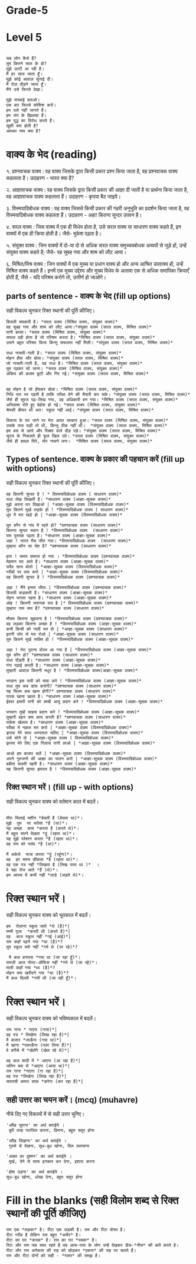 # Grade-5

# Level 5
```

सब लोग कैसे हैं?
तुम कितने साल के हो? 
मुझे उल्टी आ रही है।
मैं हर साल जाता हूँ।
मुझे कोई आवाज़ सुनाई दी। 
मैं रोज़ दौड़ने जाता हूँ।
मैंने उसे फिरसे देखा। 
```

```
मुझे सच्चाई बताओ।
एक बार फिरसे कोशिश करो।
हम उसे नहीं जानते हैं।
हम जंग के ख़िलाफ़ हैं।
हम युद्ध का विरोध करते हैं। 
खुशी क्या होती है?
आपका नाम क्या है?
```
# वाक्य के भेद (reading)

१. प्रश्नवाचक वाक्य : वह वाक्य जिसके द्वारा किसी प्रकार प्रश्न किया जाता है, वह प्रश्नवाचक वाक्य कहलाता है। उदाहरण - भारत क्या है?

२. आज्ञावाचक वाक्य : वह वाक्य जिसके द्वारा किसी प्रकार की आज्ञा दी जाती है या प्रार्थना किया जाता है, वह आज्ञावाचक वाक्य कहलाता हैं। उदाहरण - कृपया बैठ जाइये।

३. विस्मयादिबोधक वाक्य : वह वाक्य जिससे किसी प्रकार की गहरी अनुभूति का प्रदर्शन किया जाता है, वह विस्मयादिबोधक वाक्य कहलता हैं। उदाहरण - अहा! कितना सुन्दर उपवन है।

४. सरल वाक्य : जिस वाक्य में एक ही विधेय होता है, उसे सरल वाक्य या साधारण वाक्य कहते हैं, इन वाक्यों में एक ही क्रिया होती है।  जैसे- मुकेश पढ़ता है। 

५. संयुक्त वाक्य : जिन वाक्यों में दो-या दो से अधिक सरल वाक्य समुच्चयबोधक अव्ययों से जुड़े हों, उन्हें संयुक्त वाक्य कहते है; जैसे- वह सुबह गया और शाम को लौट आया। 

६.  मिश्रित/मिश्र वाक्य : जिन वाक्यों में एक मुख्य या प्रधान वाक्य हो और अन्य आश्रित उपवाक्य हों, उन्हें मिश्रित वाक्य कहते हैं। इनमें एक मुख्य उद्देश्य और मुख्य विधेय के अलावा एक से अधिक समापिका क्रियाएँ होती हैं, जैसे -  यदि परिश्रम करोगे तो, उत्तीर्ण हो जाओगे। 

## parts of sentence - वाक्य के भेद (fill up options)

सही विकल्प चुनकर रिक्त स्थानों की पूर्ति कीजिए।

```
बिजली चमकती है। *सरल वाक्य (मिश्रित वाक्य, संयुक्त वाक्य)*
वह सुबह गया और शाम को लौट आया।*संयुक्त वाक्य (सरल वाक्य, मिश्रित वाक्य)*
पानी बरसा। *सरल वाक्य (मिश्रित वाक्य, संयुक्त वाक्य)*
सफल वही होता है जो परिश्रम करता है। *मिश्रित वाक्य (सरल वाक्य, संयुक्त वाक्य)*
उसने बहुत परिश्रम किया किन्तु सफलता नहीं मिली। *संयुक्त वाक्य (सरल वाक्य, मिश्रित वाक्य)*

```

```
राधा नाचती-गाती है। *सरल वाक्य (मिश्रित वाक्य, संयुक्त वाक्य)*
मोहन हँसा और बोला। *संयुक्त वाक्य (सरल वाक्य, मिश्रित वाक्य)*
जो नाचती-गाती है, वह राधा है। *मिश्रित वाक्य (सरल वाक्य, संयुक्त वाक्य)*
तुम पढ़कर सो जाना। *सरल वाक्य (मिश्रित वाक्य, संयुक्त वाक्य)*
अंकित की कलम छूटी और गिर गई। *संयुक्त वाक्य (सरल वाक्य, मिश्रित वाक्य)*

```

```

वह मोहन है जो हँसकर बोला। *मिश्रित वाक्य (सरल वाक्य, संयुक्त वाक्य)*
निधि रात भर पढ़ती है ताकि परीक्षा देने की तैयारी कर सके। *संयुक्त वाक्य (सरल वाक्य, मिश्रित वाक्य)*
जैसे ही सूरज पढ़-लिख गया, वह अधिकारी बन गया। *मिश्रित वाक्य (सरल वाक्य, संयुक्त वाक्य)*
अभिलाषा रोते हुए बेहोश हो गई। *सरल वाक्य (मिश्रित वाक्य, संयुक्त वाक्य)*
श्रेयसी बीमार थी अत: स्कूल नहीं आई। *संयुक्त वाक्य (सरल वाक्य, मिश्रित वाक्य)*
```

```
विकास के घर जाने पर मेरा आदर सत्कार हुआ। *सरल वाक्य (मिश्रित वाक्य, संयुक्त वाक्य)*
उसके पास घड़ी तो थी, किन्तु ठीक नहीं थी।  *संयुक्त वाक्य (सरल वाक्य, मिश्रित वाक्य)*
हम बस से उतरे और रिक्शा वाले दौड़ पड़े। *संयुक्त वाक्य (सरल वाक्य, मिश्रित वाक्य)*
सूरज के निकलते ही फूल खिल उठे। *सरल वाक्य (मिश्रित वाक्य, संयुक्त वाक्य)*
जैसे ही बादल घिरे, मोर नाचने लगा।  *मिश्रित वाक्य (सरल वाक्य, संयुक्त वाक्य)*
```

## Types of sentence. वाक्य के प्रकार की पहचान करें (fill up with options)

सही विकल्प चुनकर रिक्त स्थानों की पूर्ति कीजिए।

```
वह कितनी सुन्दर है ! * विस्मयादिबोधक वाक्य ( साधारण वाक्य)*
राधा लेख लिखती है। *साधारण वाक्य (आज्ञा-सूचक वाक्य)*
मुझे अपना घर दिखाओ | *आज्ञा-सूचक वाक्य (विस्मयादिबोधक वाक्य)*
तुम कितने मुर्ख लड़के हो ! *विस्मयादिबोधक वाक्य ( साधारण वाक्य)*
धूप में मत खड़े हो | *आज्ञा-सूचक वाक्य (विस्मयादिबोधक वाक्य)*
```
```
तुम कौन से गांव में रहते हो? *प्रश्नवाचक वाक्य (साधारण वाक्य)*
कितना सुन्दर स्थान है ! *विस्मयादिबोधक वाक्य  (साधारण वाक्य)*
राम पुस्तक पढ़ता है। *साधारण वाक्य (आज्ञा-सूचक वाक्य)*
अहा ! भारत मैच जीत गया। *विस्मयादिबोधक वाक्य  (साधारण वाक्य)*
तुम्हारा कौन सा देश है? *प्रश्नवाचक वाक्य (साधारण वाक्य)*
```
```
हाय ! समय समाप्त हो गया । *विस्मयादिबोधक वाक्य (प्रश्नवाचक वाक्य)*
मेहमान घर आते हैं। *साधारण वाक्य (आज्ञा-सूचक वाक्य)*
सदैव सत्य बोलो | *आज्ञा-सूचक वाक्य (विस्मयादिबोधक वाक्य)*
गरीबों पर दया करो | *आज्ञा-सूचक वाक्य (विस्मयादिबोधक वाक्य)*
वह कितनी सुन्दर है ! *विस्मयादिबोधक वाक्य (प्रश्नवाचक वाक्य)*
```
```
अहा ! मैंने इनाम जीता | *विस्मयादिबोधक वाक्य (प्रश्नवाचक वाक्य)*
बिजली कड़कती है। *साधारण वाक्य (आज्ञा-सूचक वाक्य)*
रोहन भागता रहता है। *साधारण वाक्य (आज्ञा-सूचक वाक्य)*
ओह ! कितनी भयानक रात है |* विस्मयादिबोधक वाक्य (प्रश्नवाचक वाक्य)*
तुम्हारा नाम क्या है? *प्रश्नवाचक वाक्य (साधारण वाक्य)*
```
```
मौसम कितना सुहावना है ! *विस्मयादिबोधक वाक्य (प्रश्नवाचक वाक्य)*
वह लड़का कितना अच्छा है ! *विस्मयादिबोधक वाक्य (आज्ञा-सूचक वाक्य)*
कभी किसी को गाली मत दो | *आज्ञा-सूचक वाक्य (साधारण वाक्य)*
इतनी जोर से मत रोओ | *आज्ञा-सूचक वाक्य (साधारण वाक्य)*
तुम कितने मूर्ख व्यक्ति हो ! *विस्मयादिबोधक वाक्य (आज्ञा-सूचक वाक्य)*
```
```
अहा ! मेरा पुराना दोस्त आ गया है | *विस्मयादिबोधक वाक्य (आज्ञा-सूचक वाक्य)*
तुम कौन हो? *प्रश्नवाचक वाक्य (साधारण वाक्य)*
राधा दौड़ती है। *साधारण वाक्य (आज्ञा-सूचक वाक्य)*
गंगा पढ़ाई करती है। *साधारण वाक्य (आज्ञा-सूचक वाक्य)*
तुम्हारी आवाज़ कितनी मधुर है ! *विस्मयादिबोधक वाक्य(आज्ञा-सूचक वाक्य)*
 ```
```
भगवान इस पापी को माफ़ करे ! *विस्मयादिबोधक वाक्य (आज्ञा-सूचक वाक्य)*
राधा तुम कब डांस करोगी? *प्रश्नवाचक वाक्य (साधारण वाक्य)*
यह फिल्म कब खत्म होगी?* प्रश्नवाचक वाक्य (साधारण वाक्य)*
पारस खाना खाता है। *साधारण वाक्य (आज्ञा-सूचक वाक्य)*
ईश्वर हमारी रानी को लम्बी आयु प्रदान करे ! *विस्मयादिबोधक वाक्य (आज्ञा-सूचक वाक्य)*
```
```
भगवान तुम्हें साहस प्रदान करे ! *विस्मयादिबोधक वाक्य (आज्ञा-सूचक वाक्य)*
तुम्हारी बहन क्या काम करती है? *प्रश्नवाचक वाक्य (साधारण वाक्य)*
राकेश खेलता है। *साधारण वाक्य (आज्ञा-सूचक वाक्य)*
परीक्षा में नक़ल मत करो | *आज्ञा-सूचक वाक्य (विस्मयादिबोधक वाक्य)*
कृपया मेरे साथ अस्पताल चलिए | *आज्ञा-सूचक वाक्य (विस्मयादिबोधक वाक्य)*
उसे सोने दो | *आज्ञा-सूचक वाक्य ( विस्मयादिबोधक वाक्य)*
कृपया मेरे लिए एक गिलास पानी लाओ | *आज्ञा-सूचक वाक्य (विस्मयादिबोधक वाक्य)*
```

```
आओ हम बाजार चलें | *आज्ञा-सूचक वाक्य (विस्मयादिबोधक वाक्य)*
अपने गुरुजनों की आज्ञा का पालन करो | *आज्ञा-सूचक वाक्य (विस्मयादिबोधक वाक्य)*
बबीता चलती रहती है। *साधारण वाक्य (आज्ञा-सूचक वाक्य)*
यह कितनी सुन्दर इमारत है ! *विस्मयादिबोधक वाक्य (आज्ञा-सूचक वाक्य)*
```
## रिक्त स्थान भरें। (fill up - with options) 
सही विकल्प चुनकर वाक्य को वर्तमान काल में बदलें।
```

मीरा सिलाई मशीन *बेचती है (बेचता था)*। 
मुझे  तुम  पर भरोसा *है (था)*।
यह अच्छा  काम *करता है (करते थे)*। 
मैं बहुत सपने देखता *हूं (रहता था)*।
यह मुझे परेशान करता *है (रहता था)*।
वह राम को पसंद *है (था)*। 
```

```
मैं अकेले  यात्रा करता *हूं (रहूंगा)*।
वह  हर समय छींकता *है (रहता था)*। 
वह एक पत्र नहीं *लिखता है (लिख पाता था )*  ।
वे यहा रोज आते *हैं (थे)*। 
हम आपस में कभी नहीं *लाडे (लड़ते थे)*। 
```
# रिक्त स्थान भरें। 
सही विकल्प चुनकर वाक्य को भूतकाल में बदलें।

```
हम  रोज़ाना स्कूल जाते *थे (है)*|
मम्मी पूजा  *करती थी (करते है)*|
वह  आज स्कूल नहीं *गई (आई)*|
राम कहाँ पढ़ने गया *था (है)*?
तुम स्कूल क्यो नहीं *गये थे (जा रहे)*?
```
```
 मै कल बनारस *गया था (जा रहा हूँ)*।
रामजी आज पोस्ट-ऑफिस नहीं *गये थे (जा रहे)*।
माली कहाँ गया *था (है)*?
मोहन क्या खरीदने गया *था (है)*?
मैं कल दिल्ली *गयी थी (जा रही हूँ)*।
```
# रिक्त स्थान भरें। 
सही विकल्प चुनकर वाक्य को भविष्यकाल में बदलें।
```
राम गाना * गाएगा (गाया)*|
वह पत्र * लिखेगा (लिख रहा है)*|
मै बाजार *जाऊँगा (गया था)*|
मै खाना *पकाऊँगा (पका लिया हैं)*|
वे बगीचे में *खेलेंगे (खेल रहे थे)*|
```
```
वह कल शादी में * आएगा (आ रहा हैं)*|
जतिन बस से *आएगा (आया था)*|
राम गाना *गाएगा (गा रहा हैं)*|
वह पत्र *लिखेगा (लिख रहा हैं)*|
चपरासी कमरा साफ़ *करेगा (कर रहा हैं)*|
```
## सही उत्तर का चयन करें। (mcq) (muhavre)
नीचे दिए गए विकल्पों में से सही उत्तर चुनिए।
```
'आँख चुराना' का अर्थ बताईये ।
 बुरी तरह पराजित करना, छिपना, बहुत चतुर होना

'आँख दिखाना' का अर्थ बताईये ।
 गुस्से से देखना, सुध-बुध खोना, दिल ललचाना

'अक्ल का दुश्मन' का अर्थ बताईये ।
 मूर्ख, देने से साफ इनकार कर देना, इशारा करना

'होश उड़ना' का अर्थ बताईये ।
सुध-बुध खोना, धोखा देना, बहुत चतुर होना
```
# Fill in the blanks (सही विलोम शब्द से रिक्त स्थानों की पूर्ति कीजिए)

```
राम एक *लड़का* है। रीटा एक लड़की है। राम और रीटा दोस्त है। 
रीटा गरीब है लेकिन राम बहुत *अमीर* है। 
रीटा का घर *कच्चा* है। राम का घर *पक्का* है। 
रिटा और राम जब साथ रहते है तब आस-पास के लोग उन्हें देखकर ऊँच-*नीच* की बातें करते है। 
रीटा और राम अनेकता की राह को छोड़कर *एकता* की राह पर चलते हैं। 
राम और रीटा दोनों को सही - *गलत* की समझ है। 
```
